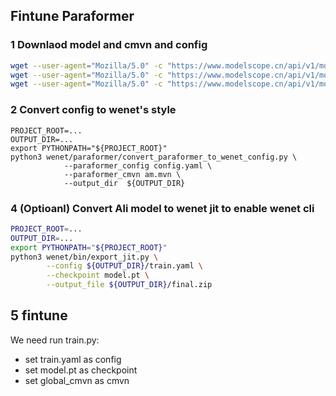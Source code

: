## Fintune Paraformer
### 1 Downlaod model and cmvn and config
```bash
wget --user-agent="Mozilla/5.0" -c "https://www.modelscope.cn/api/v1/models/damo/speech_paraformer-large_asr_nat-zh-cn-16k-common-vocab8404-pytorch/repo?Revision=v1.0.4&FilePath=model.pb" -O model.pt
wget --user-agent="Mozilla/5.0" -c "https://www.modelscope.cn/api/v1/models/damo/speech_paraformer-large_asr_nat-zh-cn-16k-common-vocab8404-pytorch/repo?Revision=v1.0.4&FilePath=am.mvn" -O am.mvn
wget --user-agent="Mozilla/5.0" -c "https://www.modelscope.cn/api/v1/models/damo/speech_paraformer-large_asr_nat-zh-cn-16k-common-vocab8404-pytorch/repo?Revision=v1.0.4&FilePath=config.yaml" -O config.yaml
```
### 2 Convert config to wenet's style
```
PROJECT_ROOT=...
OUTPUT_DIR=...
export PYTHONPATH="${PROJECT_ROOT}"
python3 wenet/paraformer/convert_paraformer_to_wenet_config.py \
            --paraformer_config config.yaml \
            --paraformer_cmvn am.mvn \
            --output_dir  ${OUTPUT_DIR}
```
### 4 (Optioanl) Convert Ali model to wenet jit to enable wenet cli
```bash
PROJECT_ROOT=...
OUTPUT_DIR=...
export PYTHONPATH="${PROJECT_ROOT}"
python3 wenet/bin/export_jit.py \
        --config ${OUTPUT_DIR}/train.yaml \
        --checkpoint model.pt \
        --output_file ${OUTPUT_DIR}/final.zip
```
## 5 fintune 
We need run train.py:
- set train.yaml as config
- set model.pt as checkpoint
- set global_cmvn as cmvn
